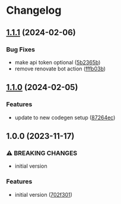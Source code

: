 # Changelog

## [1.1.1](https://github.com/sushidev-team/greengage-fe-queries/compare/v1.1.0...v1.1.1) (2024-02-06)


### Bug Fixes

* make api token optional ([5b2365b](https://github.com/sushidev-team/greengage-fe-queries/commit/5b2365bbe3e727396570730f69a0d46311d96796))
* remove renovate bot action ([fffb03b](https://github.com/sushidev-team/greengage-fe-queries/commit/fffb03bff260c59e144cceacd89a3a5adf52e6a2))

## [1.1.0](https://github.com/sushidev-team/greengage-fe-queries/compare/v1.0.0...v1.1.0) (2024-02-05)


### Features

* update to new codegen setup ([87264ec](https://github.com/sushidev-team/greengage-fe-queries/commit/87264ec70e1187f8265477877b6a3c1f189b1b6a))

## 1.0.0 (2023-11-17)


### ⚠ BREAKING CHANGES

* initial version

### Features

* initial version ([702f301](https://github.com/sushidev-team/greengage-fe-queries/commit/702f301a6de152aff2c3ffeb81d2bcb3ae9105ae))
